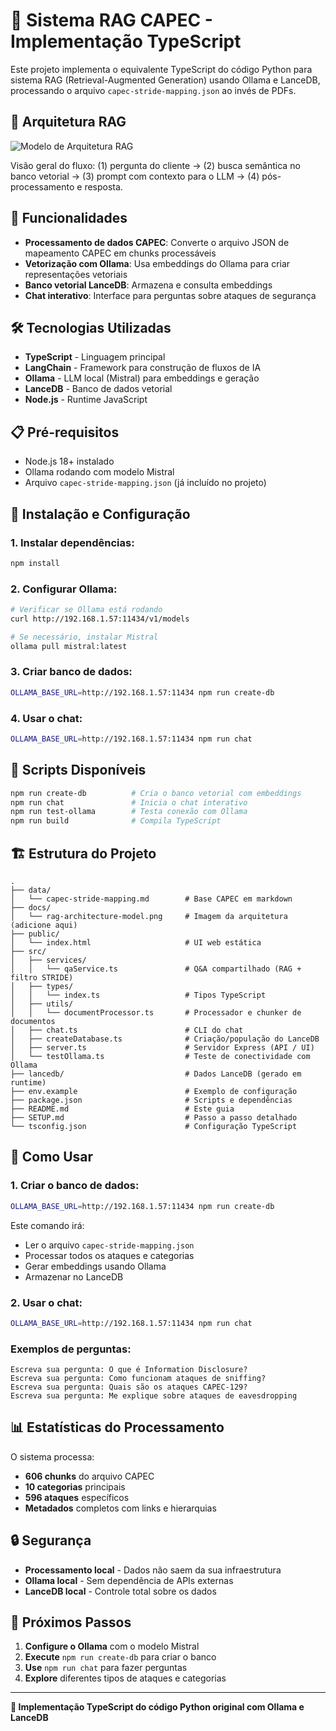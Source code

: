 # 🔐 Sistema RAG CAPEC - Implementação TypeScript

Este projeto implementa o equivalente TypeScript do código Python para sistema RAG (Retrieval-Augmented Generation) usando Ollama e LanceDB, processando o arquivo `capec-stride-mapping.json` ao invés de PDFs.

## 🧭 Arquitetura RAG

![Modelo de Arquitetura RAG](docs/rag-architecture-model.png)

Visão geral do fluxo: (1) pergunta do cliente → (2) busca semântica no banco vetorial → (3) prompt com contexto para o LLM → (4) pós-processamento e resposta.

## 🎯 Funcionalidades

- **Processamento de dados CAPEC**: Converte o arquivo JSON de mapeamento CAPEC em chunks processáveis
- **Vetorização com Ollama**: Usa embeddings do Ollama para criar representações vetoriais
- **Banco vetorial LanceDB**: Armazena e consulta embeddings
- **Chat interativo**: Interface para perguntas sobre ataques de segurança

## 🛠️ Tecnologias Utilizadas

- **TypeScript** - Linguagem principal
- **LangChain** - Framework para construção de fluxos de IA
- **Ollama** - LLM local (Mistral) para embeddings e geração
- **LanceDB** - Banco de dados vetorial
- **Node.js** - Runtime JavaScript

## 📋 Pré-requisitos

- Node.js 18+ instalado
- Ollama rodando com modelo Mistral
- Arquivo `capec-stride-mapping.json` (já incluído no projeto)

## 🚀 Instalação e Configuração

### 1. **Instalar dependências:**
```bash
npm install
```

### 2. **Configurar Ollama:**
```bash
# Verificar se Ollama está rodando
curl http://192.168.1.57:11434/v1/models

# Se necessário, instalar Mistral
ollama pull mistral:latest
```

### 3. **Criar banco de dados:**
```bash
OLLAMA_BASE_URL=http://192.168.1.57:11434 npm run create-db
```

### 4. **Usar o chat:**
```bash
OLLAMA_BASE_URL=http://192.168.1.57:11434 npm run chat
```

## 🔧 Scripts Disponíveis

```bash
npm run create-db          # Cria o banco vetorial com embeddings
npm run chat               # Inicia o chat interativo
npm run test-ollama        # Testa conexão com Ollama
npm run build              # Compila TypeScript
```

## 🏗️ Estrutura do Projeto

```
.
├── data/
│   └── capec-stride-mapping.md        # Base CAPEC em markdown
├── docs/
│   └── rag-architecture-model.png     # Imagem da arquitetura (adicione aqui)
├── public/
│   └── index.html                     # UI web estática
├── src/
│   ├── services/
│   │   └── qaService.ts               # Q&A compartilhado (RAG + filtro STRIDE)
│   ├── types/
│   │   └── index.ts                   # Tipos TypeScript
│   ├── utils/
│   │   └── documentProcessor.ts       # Processador e chunker de documentos
│   ├── chat.ts                        # CLI do chat
│   ├── createDatabase.ts              # Criação/população do LanceDB
│   ├── server.ts                      # Servidor Express (API / UI)
│   └── testOllama.ts                  # Teste de conectividade com Ollama
├── lancedb/                           # Dados LanceDB (gerado em runtime)
├── env.example                        # Exemplo de configuração
├── package.json                       # Scripts e dependências
├── README.md                          # Este guia
├── SETUP.md                           # Passo a passo detalhado
└── tsconfig.json                      # Configuração TypeScript
```

## 💬 Como Usar

### **1. Criar o banco de dados:**
```bash
OLLAMA_BASE_URL=http://192.168.1.57:11434 npm run create-db
```

Este comando irá:
- Ler o arquivo `capec-stride-mapping.json`
- Processar todos os ataques e categorias
- Gerar embeddings usando Ollama
- Armazenar no LanceDB

### **2. Usar o chat:**
```bash
OLLAMA_BASE_URL=http://192.168.1.57:11434 npm run chat
```

### **Exemplos de perguntas:**
```
Escreva sua pergunta: O que é Information Disclosure?
Escreva sua pergunta: Como funcionam ataques de sniffing?
Escreva sua pergunta: Quais são os ataques CAPEC-129?
Escreva sua pergunta: Me explique sobre ataques de eavesdropping
```

## 📊 Estatísticas do Processamento

O sistema processa:
- **606 chunks** do arquivo CAPEC
- **10 categorias** principais
- **596 ataques** específicos
- **Metadados** completos com links e hierarquias

## 🔒 Segurança

- **Processamento local** - Dados não saem da sua infraestrutura
- **Ollama local** - Sem dependência de APIs externas
- **LanceDB local** - Controle total sobre os dados

## 🚀 Próximos Passos

1. **Configure o Ollama** com o modelo Mistral
2. **Execute** `npm run create-db` para criar o banco
3. **Use** `npm run chat` para fazer perguntas
4. **Explore** diferentes tipos de ataques e categorias

---

**🔐 Implementação TypeScript do código Python original com Ollama e LanceDB** 